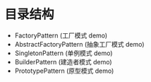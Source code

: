 # 目录结构

- FactoryPattern (工厂模式 demo)
- AbstractFactoryPattern (抽象工厂模式 demo)
- SingletonPattern (单例模式 demo)
- BuilderPattern (建造者模式 demo)
- PrototypePattern (原型模式 demo)